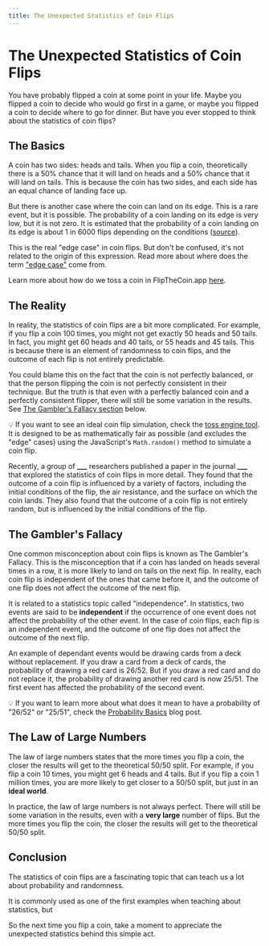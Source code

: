 ```yaml
---
title: The Unexpected Statistics of Coin Flips
---
```


# The Unexpected Statistics of Coin Flips

You have probably flipped a coin at some point in your life. Maybe you flipped a coin to decide who would go first in a game, or maybe you flipped a coin to decide where to go for dinner. But have you ever stopped to think about the statistics of coin flips?

## The Basics

A coin has two sides: heads and tails. When you flip a coin, theoretically there is a 50% chance that it will land on heads and a 50% chance that it will land on tails. This is because the coin has two sides, and each side has an equal chance of landing face up.

But there is another case where the coin can land on its edge. This is a rare event, but it is possible. The probability of a coin landing on its edge is very low, but it is not zero. It is estimated that the probability of a coin landing on its edge is about 1 in 6000 flips depending on the conditions ([source](https://ui.adsabs.harvard.edu/abs/1993PhRvE..48.2547M/abstract)).

This is the real "edge case" in coin flips. But don't be confused, it's not related to the origin of this expression. Read more about where does the term ["edge case"](https://flipthecoin.app/blog/where-does-the-term-edge-case-come-from) come from.

Learn more about how do we toss a coin in FlipTheCoin.app [here](https://flipthecoin.app/blog/how-we-toss-a-coin).

## The Reality

In reality, the statistics of coin flips are a bit more complicated. For example, if you flip a coin 100 times, you might not get exactly 50 heads and 50 tails. In fact, you might get 60 heads and 40 tails, or 55 heads and 45 tails. This is because there is an element of randomness to coin flips, and the outcome of each flip is not entirely predictable.

You could blame this on the fact that the coin is not perfectly balanced, or that the person flipping the coin is not perfectly consistent in their technique. But the truth is that even with a perfectly balanced coin and a perfectly consistent flipper, there will still be some variation in the results. See [The Gambler's Fallacy section](#the-gamblers-fallacy) below.

💡 If you want to see an ideal coin flip simulation, check the [toss engine tool](https://flipthecoin.app/toss-engine). It is designed to be as mathematically fair as possible (and excludes the "edge" cases) using the JavaScript's `Math.random()` method to simulate a coin flip.

<!-- TODO -->

Recently, a group of **\_\_\_** researchers published a paper in the journal **\_\_\_** that explored the statistics of coin flips in more detail. They found that the outcome of a coin flip is influenced by a variety of factors, including the initial conditions of the flip, the air resistance, and the surface on which the coin lands. They also found that the outcome of a coin flip is not entirely random, but is influenced by the initial conditions of the flip.

## The Gambler's Fallacy

One common misconception about coin flips is known as The Gambler's Fallacy. This is the misconception that if a coin has landed on heads several times in a row, it is more likely to land on tails on the next flip. In reality, each coin flip is independent of the ones that came before it, and the outcome of one flip does not affect the outcome of the next flip.

It is related to a statistics topic called "independence". In statistics, two events are said to be **independent** if the occurrence of one event does not affect the probability of the other event. In the case of coin flips, each flip is an independent event, and the outcome of one flip does not affect the outcome of the next flip.

An example of dependant events would be drawing cards from a deck without replacement. If you draw a card from a deck of cards, the probability of drawing a red card is 26/52. But if you draw a red card and do not replace it, the probability of drawing another red card is now 25/51. The first event has affected the probability of the second event.

💡 If you want to learn more about what does it mean to have a probability of "26/52" or "25/51", check the [Probability Basics](https://flipthecoin.app/blog/probability-basics) blog post.

## The Law of Large Numbers

The law of large numbers states that the more times you flip a coin, the closer the results will get to the theoretical 50/50 split. For example, if you flip a coin 10 times, you might get 6 heads and 4 tails. But if you flip a coin 1 million times, you are more likely to get closer to a 50/50 split, but just in an **ideal world**.

In practice, the law of large numbers is not always perfect. There will still be some variation in the results, even with a **very large** number of flips. But the more times you flip the coin, the closer the results will get to the theoretical 50/50 split.

## Conclusion

The statistics of coin flips are a fascinating topic that can teach us a lot about probability and randomness.

It is commonly used as one of the first examples when teaching about statistics, but

So the next time you flip a coin, take a moment to appreciate the unexpected statistics behind this simple act.
